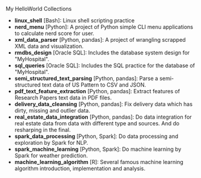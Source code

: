 My HelloWorld Collections

- **linux_shell** [Bash]: Linux shell scripting practice
- **nerd_menu** [Python]: A project of Python simple CLI menu applications to calculate nerd score for user.
- **xml_data_parser** [Python, pandas]: A project of wrangling scrapped XML data and visualization.
- **rmdbs_design** [Oracle SQL]: Includes the database system design for "MyHospital".
- **sql_queries** [Oracle SQL]: Includes the SQL practice for the database of "MyHospital".
- **semi_structured_text_parsing** [Python, pandas]: Parse a semi-structured text data of US Pattern to CSV and JSON.
- **pdf_text_feature_extraction** [Python, pandas]: Extract features of Research Papers text data in PDF files.
- **delivery_data_cleansing** [Python, pandas]: Fix delivery data which has dirty, missing and outlier data.
- **real_estate_data_integration** [Python, pandas]: Do data integration for real estate data from data with different type and sources. And do resharping in the final.
- **spark_data_processing** [Python, Spark]: Do data processing and exploration by Spark for NLP.
- **spark_machine_learning** [Python, Spark]: Do machine learning by Spark for weather prediction.
- **machine_learning_algorithm** [R]: Several famous machine learning algorithm introduction, implementation and analysis.
